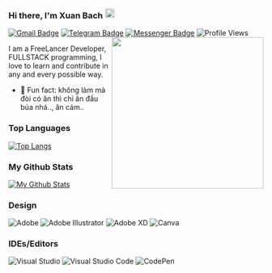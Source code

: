 ### Hi there, I'm Xuan Bach <img src="https://camo.githubusercontent.com/c05b8e6f41e6e75b664d121f193fc3640f21b5f8ea0182efab1d2a8204e59caf/68747470733a2f2f62696f2e6c696e6b63646e2e746f2f696e73746162696f2e63632f7374617469632f696d616765732f6261636b2f747769747465725f69636f6e2e706e67" align="bottom" height="18" width="18" style="max-width: 100%; position: relative; left: 1px; top: -2px;">

[![Gmail Badge](https://img.shields.io/badge/-xuanbachdevops@gmail.com-c14438?style=flat&logo=Gmail&logoColor=white)](mailto:xuanbachdevops@gmail.com "Connect via Email")
[![Telegram Badge](https://img.shields.io/badge/-@xuanbachdev-0088CC?style=flat&logo=Telegram&logoColor=white)](https://t.me/xuanbachdev "Contact on Telegram")
[![Messenger Badge](https://img.shields.io/badge/-Messenger-0078FF?style=flat&logo=Messenger&logoColor=white)](https://www.facebook.com/xuanbachdev "Connect on Facebook")
![Profile Views](https://komarev.com/ghpvc/?username=xuanbachdev&color=blue)
<a href="https://www.xuanbach.dev"><img src="https://raw.githubusercontent.com/abhisheknaiidu/abhisheknaiidu/master/code.gif" align="right" height="300" /></a>

I am a FreeLancer Developer, FULLSTACK programming, I love to learn and contribute in any and every possible way.

- 👾 Fun fact: không làm mà đòi có ăn thì chỉ ăn đầu búa nhá.., ăn cám..
<!--
 <details>
  <summary>Top Languages :computer:</summary>


  ----

</details> -->
### Top Languages
[![Top Langs](https://github-readme-stats.vercel.app/api/top-langs/?username=xuanbachdev&layout=compact&theme=dark)](https://github.com/xuanbachdev)

### My Github Stats

[![My Github Stats](https://github-readme-stats.vercel.app/api?username=xuanbachdev&show_icons=true&title_color=fff&icon_color=79ff97&text_color=9f9f9f&bg_color=151515)](https://github.com/xuanbachdev)

### Design
![Adobe](https://img.shields.io/badge/adobe-%23FF0000.svg?style=for-the-badge&logo=adobe&logoColor=white)
![Adobe Illustrator](https://img.shields.io/badge/adobeillustrator-%23FF9A00.svg?style=for-the-badge&logo=adobeillustrator&logoColor=white)
![Adobe XD](https://img.shields.io/badge/Adobe%20XD-470137?style=for-the-badge&logo=Adobe%20XD&logoColor=#FF61F6)
![Canva](https://img.shields.io/badge/Canva-%2300C4CC.svg?style=for-the-badge&logo=Canva&logoColor=white)

### IDEs/Editors
![Visual Studio](https://img.shields.io/badge/VisualStudio-5C2D91.svg?style=for-the-badge&logo=visual-studio&logoColor=white)
![Visual Studio Code](https://img.shields.io/badge/VisualStudioCode-0078d7.svg?style=for-the-badge&logo=visual-studio-code&logoColor=white)
![CodePen](https://img.shields.io/badge/CodePen-white?style=for-the-badge&logo=codepen&logoColor=black)

<!--<a href="https://www.xuanbach.dev/"><img src="https://github.com/samujjwaal/samujjwaal/raw/master/etc/coffee.png" align="right" height="275" /></a>-->
